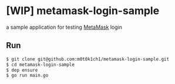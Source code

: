 # [WIP] metamask-login-sample

a sample application for testing [MetaMask](https://github.com/MetaMask) login

## Run

``` sh
$ git clone git@github.com:m0t0k1ch1/metamask-login-sample.git
$ cd metamask-login-sample
$ dep ensure
$ go run main.go
```
